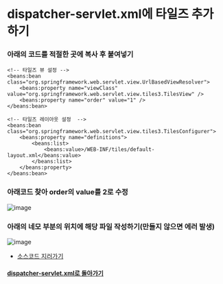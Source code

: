 # dispatcher-servlet.xml에 타일즈 추가하기
### 아래의 코드를 적절한 곳에 복사 후 붙여넣기 
```
<!-- 타일즈 뷰 설정 -->    
<beans:bean class="org.springframework.web.servlet.view.UrlBasedViewResolver">  		
    <beans:property name="viewClass" value="org.springframework.web.servlet.view.tiles3.TilesView" />  		
    <beans:property name="order" value="1" /> 	
</beans:bean> 	
	
<!-- 타일즈 레이아웃 설정  --> 	
<beans:bean class="org.springframework.web.servlet.view.tiles3.TilesConfigurer">
    <beans:property name="definitions">
        <beans:list>
            <beans:value>/WEB-INF/tiles/default-layout.xml</beans:value>
        </beans:list>
    </beans:property>
</beans:bean>
```

### 아래코드 찾아 order의 value를 2로 수정
![image](https://user-images.githubusercontent.com/42727909/49123039-6da3d780-f2fa-11e8-8b38-019ae130b703.png)

### 아래의 네모 부분의 위치에 해당 파일 작성하기(만들지 않으면 에러 발생)
![image](https://user-images.githubusercontent.com/42727909/49123075-988e2b80-f2fa-11e8-9e32-92b1e24b9336.png)
- [소스코드 지러가기](default-layout.xml.md)
#### [dispatcher-servlet.xml로 돌아가기](../servlet-context.xml(=dispatcher-servlet.xml).md)
